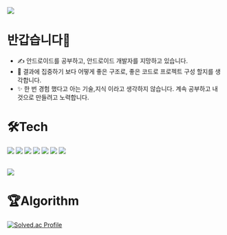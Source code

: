 <img src="https://capsule-render.vercel.app/api?type=waving&color=auto&height=260&section=header&text=SEO-J17 Git hub&fontSize=90" />

# 반갑습니다👋

+ ✍ 안드로이드를 공부하고, 안드로이드 개발자를 지망하고 있습니다.
+ 🎨 결과에 집중하기 보다 어떻게 좋은 구조로, 좋은 코드로 프로젝트 구성 할지를 생각합니다.
+ ✨ 한 번 경험 했다고 아는 기술,지식 이라고 생각하지 않습니다. 계속 공부하고 내 것으로 만들려고 노력합니다.

# 🛠Tech

<img src="https://img.shields.io/badge/Kotlin-FFA200?style=flat-square&logo=kotlin&logoColor=#7F52FF"/> <img src="https://img.shields.io/badge/android-0085DE?style=flat-square&logo=android&logoColor=#3DDC84"/>
<img src="https://img.shields.io/badge/JAVA-CC0000?style=flat-square&logo=OpenJDK&logoColor=#3DDC84"/>
<img src="https://img.shields.io/badge/Android Studio-224099?style=flat-square&logo=Android Studio&logoColor=#3DDC84"/>
<img src="https://img.shields.io/badge/Eclipse-2C2255?style=flat-square&logo=Eclipse IDE&logoColor=#2C2255"/>
<img src="https://img.shields.io/badge/IntelliJ-5A45FF?style=flat-square&logo=IntelliJ IDEA&logoColor=#000000"/>
<img src="https://img.shields.io/badge/Notion-8B89CC?style=flat-square&logo=Notion&logoColor=#000000"/>

<br>
<img src="https://github-readme-stats.vercel.app/api?username=SEO-J17&show_icons=true&theme=tokyonight">

# 🏆Algorithm
[![Solved.ac Profile](http://mazassumnida.wtf/api/v2/generate_badge?boj=qw4643987)](https://solved.ac/qw4643987/)
